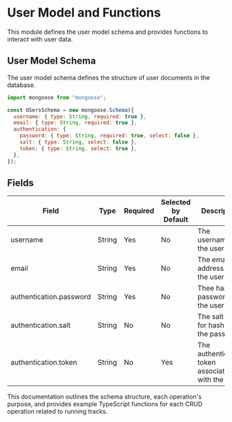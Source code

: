 # User Model and Functions

This module defines the user model schema and provides functions to interact with user data.

## User Model Schema

The user model schema defines the structure of user documents in the database.

```javascript
import mongoose from "mongoose";

const USersSchema = new mongoose.Schema({
  username: { type: String, required: true },
  email: { type: String, required: true },
  authentication: {
    password: { type: String, required: true, select: false },
    salt: { type: String, select: false },
    token: { type: String, select: true },
  },
});
```

## Fields

| Field                   | Type   | Required | Selected by Default | Description                                        |
| ----------------------- | ------ | -------- | ------------------- | -------------------------------------------------- |
| username                | String | Yes      | No                  | The username of the user.                          |
| email                   | String | Yes      | No                  | The email address of the user.                     |
| authentication.password | String | Yes      | No                  | Thee hashed password of the user.                  |
| authentication.salt     | String | No       | No                  | The salt used for hashing the password.            |
| authentication.token    | String | No       | Yes                 | The authentication token associated with the user. |

This documentation outlines the schema structure, each operation's purpose, and provides example TypeScript functions for each CRUD operation related to running tracks.
